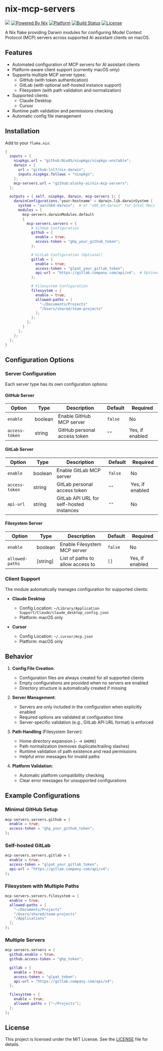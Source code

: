 # nix-mcp-servers

[![](https://img.shields.io/badge/aloshy.🅰🅸-000000.svg?style=for-the-badge)](https://aloshy.ai)
[![Powered By Nix](https://img.shields.io/badge/NIX-POWERED-5277C3.svg?style=for-the-badge&logo=nixos)](https://nixos.org)
[![Platform](https://img.shields.io/badge/MACOS-ONLY-000000.svg?style=for-the-badge&logo=apple)](https://github.com/aloshy-ai/nix-mcp-servers)
[![Build Status](https://img.shields.io/github/actions/workflow/status/aloshy-ai/nix-mcp-servers/ci.yml?style=for-the-badge&logo=github)](https://github.com/aloshy-ai/nix-mcp-servers/actions)
[![License](https://img.shields.io/badge/LICENSE-MIT-blue.svg?style=for-the-badge)](./LICENSE)

A Nix flake providing Darwin modules for configuring Model Context Protocol (MCP) servers across supported AI assistant clients on macOS.

## Features

- Automated configuration of MCP servers for AI assistant clients
- Platform-aware client support (currently macOS only)
- Supports multiple MCP server types:
  - GitHub (with token authentication)
  - GitLab (with optional self-hosted instance support)
  - Filesystem (with path validation and normalization)
- Supported clients:
  - Claude Desktop
  - Cursor
- Runtime path validation and permissions checking
- Automatic config file management

## Installation

Add to your `flake.nix`:

```nix
{
  inputs = {
    nixpkgs.url = "github:NixOS/nixpkgs/nixpkgs-unstable";
    darwin = {
      url = "github:lnl7/nix-darwin";
      inputs.nixpkgs.follows = "nixpkgs";
    };
    mcp-servers.url = "github:aloshy-ai/nix-mcp-servers";
  };

  outputs = { self, nixpkgs, darwin, mcp-servers }: {
    darwinConfigurations."your-hostname" = darwin.lib.darwinSystem {
      system = "aarch64-darwin";  # or "x86_64-darwin" for Intel Macs
      modules = [
        mcp-servers.darwinModules.default
        {
          mcp-servers.servers = {
            # GitHub Configuration
            github = {
              enable = true;
              access-token = "ghp_your_github_token";
            };

            # GitLab Configuration (Optional)
            gitlab = {
              enable = true;
              access-token = "glpat_your_gitlab_token";
              api-url = "https://gitlab.company.com/api/v4";  # Optional, for self-hosted
            };

            # Filesystem Configuration
            filesystem = {
              enable = true;
              allowed-paths = [
                "~/Documents/Projects"
                "/Users/shared/team-projects"
              ];
            };
          };
        }
      ];
    };
  };
}
```

## Configuration Options

### Server Configuration

Each server type has its own configuration options:

#### GitHub Server
| Option | Type | Description | Default | Required |
|--------|------|-------------|---------|----------|
| `enable` | boolean | Enable GitHub MCP server | `false` | No |
| `access-token` | string | GitHub personal access token | `""` | Yes, if enabled |

#### GitLab Server
| Option | Type | Description | Default | Required |
|--------|------|-------------|---------|----------|
| `enable` | boolean | Enable GitLab MCP server | `false` | No |
| `access-token` | string | GitLab personal access token | `""` | Yes, if enabled |
| `api-url` | string | GitLab API URL for self-hosted instances | `""` | No |

#### Filesystem Server
| Option | Type | Description | Default | Required |
|--------|------|-------------|---------|----------|
| `enable` | boolean | Enable Filesystem MCP server | `false` | No |
| `allowed-paths` | [string] | List of paths to allow access to | `[]` | Yes, if enabled |

### Client Support

The module automatically manages configuration for supported clients:

- **Claude Desktop**
  - Config Location: `~/Library/Application Support/Claude/claude_desktop_config.json`
  - Platform: macOS only

- **Cursor**
  - Config Location: `~/.cursor/mcp.json`
  - Platform: macOS only

## Behavior

1. **Config File Creation**:
   - Configuration files are always created for all supported clients
   - Empty configurations are provided when no servers are enabled
   - Directory structure is automatically created if missing

2. **Server Management**:
   - Servers are only included in the configuration when explicitly enabled
   - Required options are validated at configuration time
   - Server-specific validation (e.g., GitLab API URL format) is enforced

3. **Path Handling** (Filesystem Server):
   - Home directory expansion (`~` → `$HOME`)
   - Path normalization (removes duplicate/trailing slashes)
   - Runtime validation of path existence and read permissions
   - Helpful error messages for invalid paths

4. **Platform Validation**:
   - Automatic platform compatibility checking
   - Clear error messages for unsupported configurations

## Example Configurations

### Minimal GitHub Setup
```nix
mcp-servers.servers.github = {
  enable = true;
  access-token = "ghp_your_github_token";
};
```

### Self-hosted GitLab
```nix
mcp-servers.servers.gitlab = {
  enable = true;
  access-token = "glpat_your_gitlab_token";
  api-url = "https://gitlab.company.com/api/v4";
};
```

### Filesystem with Multiple Paths
```nix
mcp-servers.servers.filesystem = {
  enable = true;
  allowed-paths = [
    "~/Documents/Projects"
    "/Users/shared/team-projects"
    "/Applications"
  ];
};
```

### Multiple Servers
```nix
mcp-servers.servers = {
  github.enable = true;
  github.access-token = "ghp_token";

  gitlab = {
    enable = true;
    access-token = "glpat_token";
    api-url = "https://gitlab.company.com/api/v4";
  };

  filesystem = {
    enable = true;
    allowed-paths = ["~/Projects"];
  };
};
```

## License

This project is licensed under the MIT License. See the [LICENSE](./LICENSE) file for details.